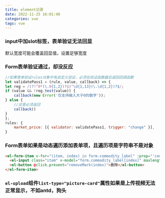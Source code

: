 ```yaml
---
title: element记录
date: 2022-11-25 16:01:48
categories: vue
tags: vue
---
```


### input中加slot标签，表单验证无法回显
默认宽度可能会覆盖回显值，设置足够宽度

### Form表单验证通过，却没反应
```js
//如果表单验证rules对象中有自定义验证，必须在验证函数最后返回回调函数
let validatePass1 = (rule, value, callback) => {
let reg = /(?!^0*(\.0{1,2})?$)^\d{1,13}(\.\d{1,2})?$/;
if (value && !reg.test(value)) {
    callback(new Error('仅支持输入大于0的数字'));
} else {
    //这里必须返回
    callback()
}
};
rules: {
    market_price: [{ validator: validatePass1, trigger: "change" }],
}
```

### Form表单如果是动态遍历添加表单项，且遍历项是字符串不是对象
```html
<el-form-item v-for="(item, index) in form.commodity_label" :prop="'commodity_label.' + index" :key="index">
  <el-input class="item" v-model="form.commodity_label[index]" maxlength="6" placeholder="请输入"></el-input>
  <el-button @click.prevent="removeMark(index)">删除</el-button>
</el-form-item>
```


### `el-upload`组件`list-type="picture-card"`属性如果是上传视频无法正常显示，不如antd，狗头

